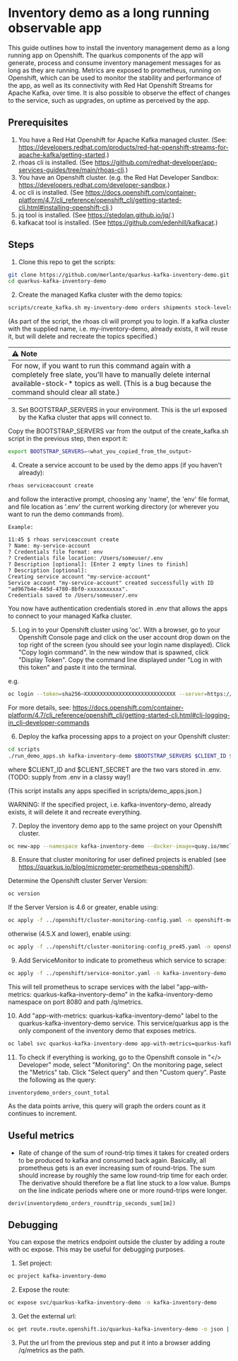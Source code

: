 # Inventory demo as a long running observable app

This guide outlines how to install the inventory management demo as a long running app on Openshift.
The quarkus components of the app will generate, process and consume inventory management messages for as long as they 
are running. Metrics are exposed to prometheus, running on Openshift, which can be used to monitor the stability and 
performance of the app, as well as its connectivity with Red Hat Openshift Streams for Apache Kafka, over time. It is also 
possible to observe the effect of changes to the service, such as upgrades, on uptime as perceived by the app.


## Prerequisites

1. You have a Red Hat Openshift for Apache Kafka managed cluster. (See: https://developers.redhat.com/products/red-hat-openshift-streams-for-apache-kafka/getting-started.)
2. rhoas cli is installed. (See https://github.com/redhat-developer/app-services-guides/tree/main/rhoas-cli.)
3. You have an Openshift cluster. (e.g. the Red Hat Developer Sandbox: https://developers.redhat.com/developer-sandbox.)
4. oc cli is installed. (See https://docs.openshift.com/container-platform/4.7/cli_reference/openshift_cli/getting-started-cli.html#installing-openshift-cli.)
5. jq tool is installed. (See https://stedolan.github.io/jq/.)
6. kafkacat tool is installed. (See https://github.com/edenhill/kafkacat.)

## Steps

1. Clone this repo to get the scripts:
```bash
git clone https://github.com/merlante/quarkus-kafka-inventory-demo.git
cd quarkus-kafka-inventory-demo
```
2. Create the managed Kafka cluster with the demo topics:
```bash
scripts/create_kafka.sh my-inventory-demo orders shipments stock-levels reserved-stock available-stock
```
(As part of the script, the rhoas cli will prompt you to login. If a kafka cluster with the supplied name,
i.e. my-inventory-demo, already exists, it will reuse it, but will delete and recreate the topics specified.)

| :warning: Note             |
|:---------------------------|
| For now, if you want to run this command again with a completely free slate, you'll have to manually delete internal available-stock-* topics as well. (This is a bug because the command should clear all state.)     |

3. Set BOOTSTRAP_SERVERS in your environment. This is the url exposed by the Kafka cluster that apps will connect to.

Copy the BOOTSTRAP_SERVERS var from the output of the create_kafka.sh script in the previous step, then export it:
```bash
export BOOTSTRAP_SERVERS=<what_you_copied_from_the_output>
```

4. Create a service account to be used by the demo apps (if you haven't already):
```bash
rhoas serviceaccount create
```
and follow the interactive prompt, choosing any 'name', the 'env' file format, and file location as '.env' the current
working directory (or wherever you want to run the demo commands from).
```
Example:

11:45 $ rhoas serviceaccount create
? Name: my-service-account
? Credentials file format: env
? Credentials file location: /Users/someuser/.env
? Description [optional]: [Enter 2 empty lines to finish]
? Description [optional]: 
Creating service account "my-service-account"
Service account "my-service-account" created successfully with ID "ad967b4e-445d-4780-8bf0-xxxxxxxxxxx".
Credentials saved to /Users/someuser/.env
```
You now have authentication credentials stored in .env that allows the apps to connect to your managed Kafka cluster.

5. Log in to your Openshift cluster using 'oc'.
With a browser, go to your Openshift Console page and click on the user account drop down on the top right of the screen (you should see your login name displayed). Click "Copy login command". In the new window that is spawned, click "Display Token". Copy the command line displayed under "Log in with this token" and paste it into the terminal.

e.g.
```bash
oc login --token=sha256~XXXXXXXXXXXXXXXXXXXXXXXXXXXXX --server=https://cluster1234.containers.cloud.company.com:3333
```
For more details, see: https://docs.openshift.com/container-platform/4.7/cli_reference/openshift_cli/getting-started-cli.html#cli-logging-in_cli-developer-commands

6. Deploy the kafka processing apps to a project on your Openshift cluster:
```bash
cd scripts
./run_demo_apps.sh kafka-inventory-demo $BOOTSTRAP_SERVERS $CLIENT_ID $CLIENT_SECRET https://identity.api.openshift.com/auth/realms/rhoas/protocol/openid-connect/token
```
where $CLIENT_ID and $CLIENT_SECRET are the two vars stored in .env. (TODO: supply from .env in a classy way!)

(This script installs any apps specified in scripts/demo_apps.json.)

WARNING: If the specified project, i.e. kafka-inventory-demo, already exists, it will delete it and recreate everything.

7. Deploy the inventory demo app to the same project on your Openshift cluster.

```bash
oc new-app --namespace kafka-inventory-demo --docker-image=quay.io/mmclaugh/quarkus-kafka-inventory-demo -e BOOTSTRAP_SERVERS="${BOOTSTRAP_SERVERS}" --env-file=../.env --env TOKEN_ENDPOINT_URI=https://identity.api.openshift.com/auth/realms/rhoas/protocol/openid-connect/token
```

8. Ensure that cluster monitoring for user defined projects is enabled (see https://quarkus.io/blog/micrometer-prometheus-openshift/).

Determine the Openshift cluster Server Version:
```bash
oc version
```
If the Server Version is 4.6 or greater, enable using:
```bash
oc apply -f ../openshift/cluster-monitoring-config.yaml -n openshift-monitoring
```
otherwise (4.5.X and lower), enable using:
```bash
oc apply -f ../openshift/cluster-monitoring-config_pre45.yaml -n openshift-monitoring
```

9. Add ServiceMonitor to indicate to prometheus which service to scrape:
```bash
oc apply -f ../openshift/service-monitor.yaml -n kafka-inventory-demo
```
This will tell prometheus to scrape services with the label "app-with-metrics: quarkus-kafka-inventory-demo" in the 
kafka-inventory-demo namespace on port 8080 and path /q/metrics.

10. Add "app-with-metrics: quarkus-kafka-inventory-demo" label to the quarkus-kafka-inventory-demo service. This 
    service/quarkus app is the only component of the inventory demo that exposes metrics.
```bash
oc label svc quarkus-kafka-inventory-demo app-with-metrics=quarkus-kafka-inventory-demo
```

11. To check if everything is working, go to the Openshift console in "</> Developer" mode, select "Monitoring". On the 
    monitoring page, select the "Metrics" tab. Click "Select query" and then "Custom query". Paste the following as the 
    query:
```promql
inventorydemo_orders_count_total
```

As the data points arrive, this query will graph the orders count as it continues to increment.

## Useful metrics

* Rate of change of the sum of round-trip times it takes for created orders to be produced to kafka and consumed back
  again. Basically, all prometheus gets is an ever increasing sum of round-trips. The sum should increase by 
  roughly the same low round-trip time for each order. The derivative should therefore be a flat line stuck to a low value.
  Bumps on the line indicate periods where one or more round-trips were longer.
```promql
deriv(inventorydemo_orders_roundtrip_seconds_sum[1m])
```

## Debugging

You can expose the metrics endpoint outside the cluster by adding a route with oc expose. This may be useful for 
debugging purposes.

1. Set project:
```bash
oc project kafka-inventory-demo
```

2. Expose the route:
```bash
oc expose svc/quarkus-kafka-inventory-demo -n kafka-inventory-demo
```

3. Get the external url:
```bash
oc get route.route.openshift.io/quarkus-kafka-inventory-demo -o json | jq -r '.spec.host'
```

3. Put the url from the previous step and put it into a browser adding /q/metrics as the path.
